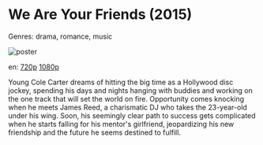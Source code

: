# We Are Your Friends (2015)

Genres: drama, romance, music

![poster](http://image.tmdb.org/t/p/w500/bBsSccKKpEUFrf6yK2D23uHZT7F.jpg)

en:
  [720p](magnet:?xt=urn:btih:897ED1F617020C214EAEF4C256FBCD42512B64A5&tr=udp://glotorrents.pw:6969/announce&tr=udp://tracker.opentrackr.org:1337/announce&tr=udp://torrent.gresille.org:80/announce&tr=udp://tracker.openbittorrent.com:80&tr=udp://tracker.coppersurfer.tk:6969&tr=udp://tracker.leechers-paradise.org:6969&tr=udp://p4p.arenabg.ch:1337&tr=udp://tracker.internetwarriors.net:1337)
  [1080p](magnet:?xt=urn:btih:CB5FA30E718E9B096703A8AED244E2893B625987&tr=udp://glotorrents.pw:6969/announce&tr=udp://tracker.opentrackr.org:1337/announce&tr=udp://torrent.gresille.org:80/announce&tr=udp://tracker.openbittorrent.com:80&tr=udp://tracker.coppersurfer.tk:6969&tr=udp://tracker.leechers-paradise.org:6969&tr=udp://p4p.arenabg.ch:1337&tr=udp://tracker.internetwarriors.net:1337)
  


Young Cole Carter dreams of hitting the big time as a Hollywood disc jockey, spending his days and nights hanging with buddies and working on the one track that will set the world on fire. Opportunity comes knocking when he meets James Reed, a charismatic DJ who takes the 23-year-old under his wing. Soon, his seemingly clear path to success gets complicated when he starts falling for his mentor's girlfriend, jeopardizing his new friendship and the future he seems destined to fulfill.